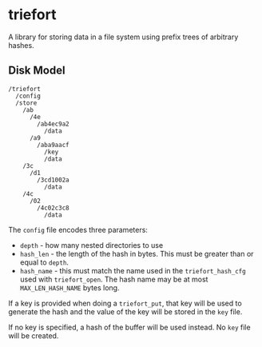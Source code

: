 # triefort

A library for storing data in a file system using prefix
trees of arbitrary hashes.

## Disk Model

```
/triefort
  /config
  /store
    /ab
      /4e
        /ab4ec9a2
          /data
      /a9
        /aba9aacf
          /key
          /data
    /3c
      /d1
        /3cd1002a
          /data
    /4c
      /02
        /4c02c3c8
          /data
```

The `config` file encodes three parameters:
  * `depth` - how many nested directories to use
  * `hash_len` - the length of the hash in bytes. This must be greater than or
    equal to `depth`.
  * `hash_name` - this must match the name used in the
    `triefort_hash_cfg` used with `triefort_open`. The hash name may be at most
    `MAX_LEN_HASH_NAME` bytes long.

If a key is provided when doing a `triefort_put`, that key will be used to
generate the hash and the value of the key will be stored in the `key` file.

If no key is specified, a hash of the buffer will be used instead. No `key`
file will be created.
